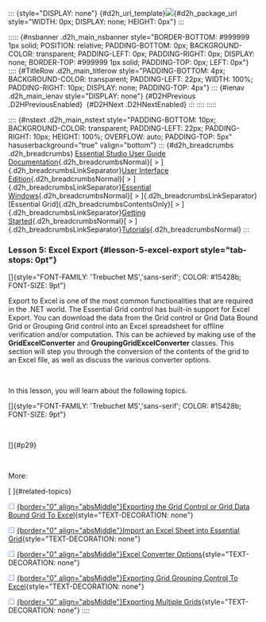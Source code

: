 ::: {style="DISPLAY: none"}
[](ms-xhelp:///?Id=d2h_url_template){#d2h_url_template}![](!package_url!){#d2h_package_url style="WIDTH: 0px; DISPLAY: none; HEIGHT: 0px"}
:::

::::: {#nsbanner .d2h_main_nsbanner style="BORDER-BOTTOM: #999999 1px solid; POSITION: relative; PADDING-BOTTOM: 0px; BACKGROUND-COLOR: transparent; PADDING-LEFT: 0px; PADDING-RIGHT: 0px; DISPLAY: none; BORDER-TOP: #999999 1px solid; PADDING-TOP: 0px; LEFT: 0px"}
:::: {#TitleRow .d2h_main_titlerow style="PADDING-BOTTOM: 4px; BACKGROUND-COLOR: transparent; PADDING-LEFT: 22px; WIDTH: 100%; PADDING-RIGHT: 10px; DISPLAY: none; PADDING-TOP: 4px"}
::: {#ienav .d2h_main_ienav style="DISPLAY: none"}
[](ms-xhelp:///?Id=769a98e8-510b-4fea-981c-a95525188efb){#D2HPrevious .D2HPreviousEnabled}  [](ms-xhelp:///?Id=983dde6f-2138-428e-ab37-6e0032c4d9de){#D2HNext .D2HNextEnabled}
:::
::::
:::::

:::: {#nstext .d2h_main_nstext style="PADDING-BOTTOM: 10px; BACKGROUND-COLOR: transparent; PADDING-LEFT: 22px; PADDING-RIGHT: 10px; HEIGHT: 100%; OVERFLOW: auto; PADDING-TOP: 5px" hasuserbackground="true" valign="bottom"}
::: {#d2h_breadcrumbs .d2h_breadcrumbs}
[Essential Studio User Guide Documentation](ms-xhelp:///?Id=12457748-09e3-4d74-a240-8e049cedf030){.d2h_breadcrumbsNormal}[ \> ]{.d2h_breadcrumbsLinkSeparator}[User Interface Edition](ms-xhelp:///?Id=c29296b7-531c-413b-a0ec-488ca1f7f669){.d2h_breadcrumbsNormal}[ \> ]{.d2h_breadcrumbsLinkSeparator}[Essential Windows](ms-xhelp:///?Id=e60759d8-47a4-4570-9d7a-16a68d63f2ea){.d2h_breadcrumbsNormal}[ \> ]{.d2h_breadcrumbsLinkSeparator}[Essential Grid]{.d2h_breadcrumbsContentsOnly}[ \> ]{.d2h_breadcrumbsLinkSeparator}[Getting Started](ms-xhelp:///?Id=c52dd0c5-bab1-416e-8b27-3f2be113aa2c){.d2h_breadcrumbsNormal}[ \> ]{.d2h_breadcrumbsLinkSeparator}[Tutorials](ms-xhelp:///?Id=ec37d422-c102-40ce-8e79-23d6c564cae7){.d2h_breadcrumbsNormal}
:::

### Lesson 5: Excel Export {#lesson-5-excel-export style="tab-stops: 0pt"}

[]{style="FONT-FAMILY: 'Trebuchet MS','sans-serif'; COLOR: #15428b; FONT-SIZE: 9pt"} 

Export to Excel is one of the most common functionalities that are required in the .NET world. The Essential Grid control has built-in support for Excel Export. You can download the data from the Grid control or Grid Data Bound Grid or Grouping Grid control into an Excel spreadsheet for offline verification and/or computation. This can be achieved by making use of the **GridExcelConverter** and **GroupingGridExcelConverter** classes. This section will step you through the conversion of the contents of the grid to an Excel file, as well as discuss the various converter options.

 

In this lesson, you will learn about the following topics.

[]{style="FONT-FAMILY: 'Trebuchet MS','sans-serif'; COLOR: #15428b; FONT-SIZE: 9pt"} 

 

[]{#p29} 

 

More:

[ ]{#related-topics}

[![](button.gif){border="0" align="absMiddle"}Exporting the Grid Control or Grid Data Bound Grid To Excel](ms-xhelp:///?Id=405b4398-e5d9-42bf-b88b-1c039ed7f22f){style="TEXT-DECORATION: none"}

[![](button.gif){border="0" align="absMiddle"}Import an Excel Sheet into Essential Grid](ms-xhelp:///?Id=cfec23b6-efb2-41a3-a3ae-35a90eba621c){style="TEXT-DECORATION: none"}

[![](button.gif){border="0" align="absMiddle"}Excel Converter Options](ms-xhelp:///?Id=aa7de1e5-5623-450b-a764-71fc159b327f){style="TEXT-DECORATION: none"}

[![](button.gif){border="0" align="absMiddle"}Exporting Grid Grouping Control To Excel](ms-xhelp:///?Id=0996ae29-4c1b-421e-be3d-dfc0a78c2975){style="TEXT-DECORATION: none"}

[![](button.gif){border="0" align="absMiddle"}Exporting Multiple Grids](ms-xhelp:///?Id=fc755322-fb9f-41af-b480-e90ad91cc7ac){style="TEXT-DECORATION: none"}
::::
